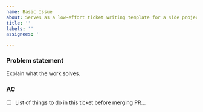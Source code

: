 ```yaml
---
name: Basic Issue
about: Serves as a low-effort ticket writing template for a side project.
title: ''
labels: ''
assignees: ''

---
```


### Problem statement

Explain what the work solves.

### AC

- [ ] List of things to do in this ticket before merging PR...
